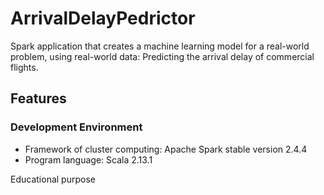 # ArrivalDelayPedrictor
Spark application that creates a machine learning model for a real-world problem, using real-world data: Predicting the arrival delay of commercial flights.

## Features
### Development Environment
* Framework of cluster computing: Apache Spark stable version 2.4.4
* Program language: Scala 2.13.1

Educational purpose
